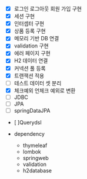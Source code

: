 - [x] 로그인 로그아웃 회원 가입 구현  
- [x] 세션 구현 
- [x] 인터셉터 구현
- [x] 상품 등록 구현
- [x] 메모리 기반 DB 연결
- [x] validation 구현
- [x] 에러 페이지 구현 
- [x] H2 데이터 연결
- [x] 커넥션 풀 등록
- [x] 트랜잭션 적용
- [ ] 테스트 데이터 셋 분리
- [x] 체크예외 언체크 예외로 변환
- [ ] JDBC
- [ ] JPA
- [ ] springDataJPA
- [ ]Querydsl


- dependency
  - thymeleaf
  - lombok
  - springweb
  - validation
  - h2database